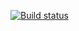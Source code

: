 [![Build status](https://ci.appveyor.com/api/projects/status/jj4muki9yp58a56i?svg=true)](https://ci.appveyor.com/project/DubrovinMikhail/help-desk-frontend)